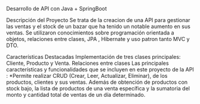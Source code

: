 Desarrollo de API con Java + SpringBoot

Descripción del Proyecto
Se trata de la creacion de una API para gestionar las ventas y el stock  de un bazar que ha tenido un notable aumento en sus ventas. 
Se utilizaron conocimientos sobre programación orientada a objetos, relaciones entre clases, JPA , Hibernate y uso patron tanto MVC y DTO.

Características Destacadas
Implementación de tres clases principales: Cliente, Producto y Venta.
Relaciones entre clases
Las principales características y funcionalidades que se incluyen en este proyecto de la  API : *Permite realizar CRUD (Crear, Leer, Actualizar, Eliminar), de los productos, clientes y sus ventas. 
Además de obtención de productos con stock bajo, la lista de productos de una venta específica y la sumatoria del monto y cantidad total de ventas de un día determinado. 
